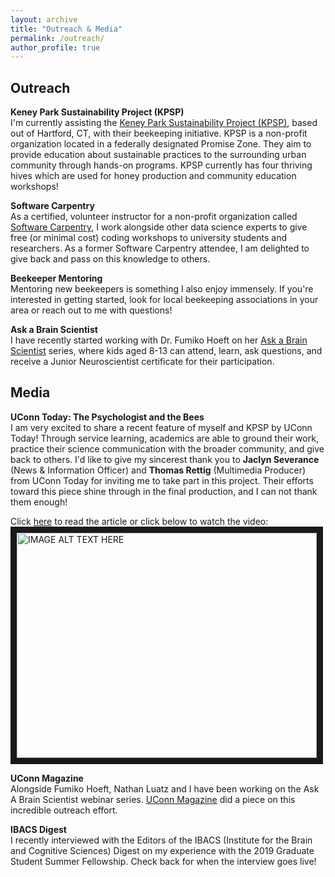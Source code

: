 ```yaml
---
layout: archive
title: "Outreach & Media"
permalink: /outreach/
author_profile: true
---
```


## Outreach

<b>Keney Park Sustainability Project (KPSP)</b>
<br>I'm currently assisting the [Keney Park Sustainability Project (KPSP)](https://www.keneyparksustainability.org/), based out of Hartford, CT, with their beekeeping initiative. KPSP is a non-profit organization located in a federally designated Promise Zone. They aim to provide education about sustainable practices to the surrounding urban community through hands-on programs. KPSP currently has four thriving hives which are used for honey production and community education workshops!

<b>Software Carpentry</b>
<br>As a certified, volunteer instructor for a non-profit organization called [Software Carpentry](https://software-carpentry.org/), I work alongside other data science experts to give free (or minimal cost) coding workshops to university students and researchers. As a former Software Carpentry attendee, I am delighted to give back and pass on this knowledge to others.

<b>Beekeeper Mentoring</b>
<br>Mentoring new beekeepers is something I also enjoy immensely. If you're interested in getting started, look for local beekeeping associations in your area or reach out to me with questions!

<b>Ask a Brain Scientist</b>
<br>I have recently started working with Dr. Fumiko Hoeft on her [Ask a Brain Scientist](http://haskinsglobal.org/ask-a-brain-scientist/) series, where kids aged 8-13 can attend, learn, ask questions, and receive a Junior Neuroscientist certificate for their participation.

## Media

<b>UConn Today: The Psychologist and the Bees</b>
<br>I am very excited to share a recent feature of myself and KPSP by UConn Today! Through service learning, academics are able to ground their work, practice their science communication with the broader community, and give back to others. I'd like to give my sincerest thank you to <b>Jaclyn Severance</b> (News & Information Officer) and <b>Thomas Rettig</b> (Multimedia Producer) from UConn Today for inviting me to take part in this project. Their efforts toward this piece shine through in the final production, and I can not thank them enough!

Click [here](https://today.uconn.edu/2020/09/the-psychologist-and-the-bees/) to read the article or click below to watch the video:
<a href="https://www.youtube.com/watch?v=1AiRgTqXG1U&feature=emb_logo" target="_blank"><img src="http://img.youtube.com/vi/1AiRgTqXG1U/0.jpg"
alt="IMAGE ALT TEXT HERE" width="480" height="360" border="10" /></a>

<b>UConn Magazine</b>
<br>Alongside Fumiko Hoeft, Nathan Luatz and I have been working on the Ask A Brain Scientist webinar series. [UConn Magazine](https://magazine.uconn.edu/2021/02/15/helping-kids-decode-their-brains/) did a piece on this incredible outreach effort.

<b>IBACS Digest</b>
<br>I recently interviewed with the Editors of the IBACS (Institute for the Brain and Cognitive Sciences) Digest on my experience with the 2019 Graduate Student Summer Fellowship. Check back for when the interview goes live!
